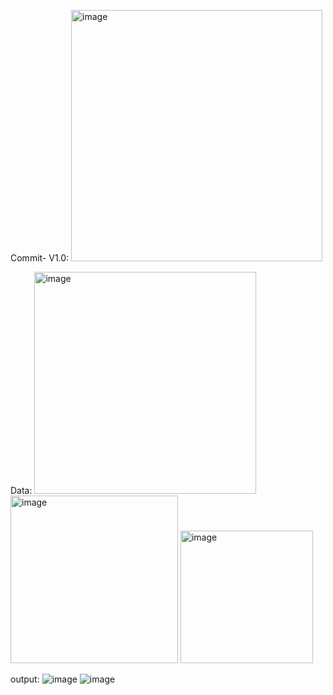 Commit- V1.0:
<img width="402" alt="image" src="https://github.com/GauravPathak77/2100970130038/assets/115170827/6351b84a-675c-4dfc-9cab-cb04f6b9cb25">

Data: <img width="355" alt="image" src="https://github.com/GauravPathak77/2100970130038/assets/115170827/2cfb05b9-84b4-485e-9094-40685be8b96a">
<img width="268" alt="image" src="https://github.com/GauravPathak77/2100970130038/assets/115170827/b0c66b24-ecdb-4f35-80d8-bf33b27727b5">
<img width="212" alt="image" src="https://github.com/GauravPathak77/2100970130038/assets/115170827/bd041b5d-2595-439c-b558-db2bb28ee564">

output: ![image](https://github.com/GauravPathak77/2100970130038/assets/115170827/fdc65aad-8a5f-4c50-9eec-86c09ef7470f)
![image](https://github.com/GauravPathak77/2100970130038/assets/115170827/7bf50274-87ea-454f-8c54-652d07591917)



